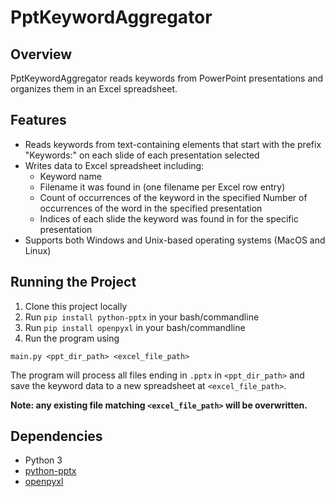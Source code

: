 # PptKeywordAggregator

## Overview
PptKeywordAggregator reads keywords from PowerPoint presentations and organizes them in an Excel spreadsheet.

## Features
- Reads keywords from text-containing elements that start with the prefix "Keywords:" on each slide of each presentation selected
- Writes data to Excel spreadsheet including:
    - Keyword name
    - Filename it was found in (one filename per Excel row entry)
    - Count of occurrences of the keyword in the specified Number of occurrences of the word in the specified presentation
    - Indices of each slide the keyword was found in for the specific presentation
- Supports both Windows and Unix-based operating systems (MacOS and Linux)
    
## Running the Project
1. Clone this project locally
2. Run `pip install python-pptx` in your bash/commandline
3. Run `pip install openpyxl` in your bash/commandline
4. Run the program using
```
main.py <ppt_dir_path> <excel_file_path>
```
The program will process all files ending in `.pptx` in `<ppt_dir_path>` and save the keyword data to a new spreadsheet at `<excel_file_path>`.

**Note: any existing file matching `<excel_file_path>` will be overwritten.**

## Dependencies
- Python 3
- [python-pptx](https://python-pptx.readthedocs.io/en/latest/)
- [openpyxl](https://openpyxl.readthedocs.io/en/stable/)
